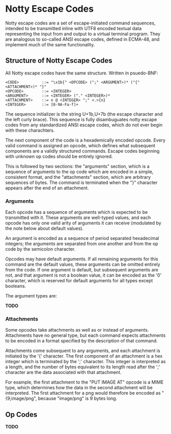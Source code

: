 # Notty Escape Codes

Notty escape codes are a set of escape-initiated command sequences, intended
to be transmitted inline with UTF8 encoded textual data representing the input
from and output to a virtual terminal program. They are analogous to so-called
ANSI escape codes, defined in ECMA-48, and implement much of the same
functionality.

## Structure of Notty Escape Codes

All Notty escape codes have the same structure. Written in psuedo-BNF:

```
<CODE>          ::= "\x1b{" <OPCODE> (";" <ARGUMENT>)* ("{" <ATTACHMENT>)* "}"
<OPCODE>        ::= <INTEGER>
<ARGUMENT>      ::= <INTEGER> ("." <INTEGER>)*
<ATTACHMENT>    ::= n @ <INTEGER> ";" <.>{n}
<INTEGER>       ::= [0-9A-Fa-f]+
```

The sequence initializer is the string U+1b,U+7b (the escape character and the
left curly brace). This sequence is fully disambuguates notty escape codes from
any standardized ANSI escape codes, which do not ever begin with these
charachters.

The next component of the code is a hexademically encoded opcode. Every valid
command is assigned an opcode, which defines what subsequent components are
a validly structured commands. Escape codes beginning with unknown op codes
should be entirely ignored.

This is followed by two sections: the "arguments" section, which is a sequence
of arguments to the op code which are encoded in a simple, consistent format,
and the "attachments" section, which are arbitrary sequences of bytes. The
command is terminated when the "}" character appears after the end of an
attachment.

### Arguments

Each opcode has a sequence of arguments which is expected to be transmitted
with it. These arguments are well-typed values, and each opcode has only
one valid arity of arguments it can receive (modulated by the note below about
default values).

An argument is encoded as a sequence of period separated hexadecimal integers;
the arguments are separated from one another and from the op code by the
semicolon character.

Opcodes may have default arguments. If all remaining arguments for this
command are the default values, these arguments can be omitted entirely from
the code. If one argument is default, but subsequent arguments are not, and
that argument is not a boolean value, it can be encoded as the '0' character,
which is reserved for default arguments for all types except booleans.

The argument types are:

__TODO__

### Attachments

Some opcodes take attachments as well as or instead of arguments. Attachments
have no general type, but each command expects attachments to be encoded in
a format specified by the description of that command.

Attachments come subsequent to any arguments, and each attachment is initiated
by the '{' character. The first component of an attachment is a hex integer
which is terminated by the ';' character. This integer is interpreted as a
length, and the number of bytes equivalent to its length read after the ';'
character are the data associated with that attachment.

For example, the first attachment to the "PUT IMAGE AT" opcode is a MIME type,
which determines how the data in the second attachment will be interpreted.
The first attachment for a png would therefore be encoded as "{9;image/png",
because "image/png" is 9 bytes long.

## Op Codes

__TODO__
